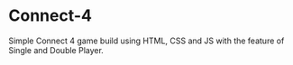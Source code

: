 # Connect-4
Simple Connect 4 game build using HTML, CSS and JS with the feature of Single and Double Player.
